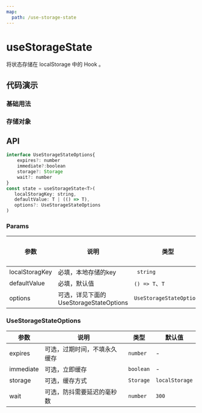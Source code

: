 ```yaml
---
map:
  path: /use-storage-state
---
```


# useStorageState
将状态存储在 localStorage 中的 Hook 。

## 代码演示

### 基础用法


<demo src="./demo/demo.vue"
  lang="vue"
  title="基础用法"
  desc="刷新页面后，可以看到输入框中的内容被从 localStorage 中恢复了。">
</demo>


### 存储对象

<ClientOnly>
<demo src="./demo/demo1.vue"
  lang="vue"
  title="存储复杂类型数据"
  desc="useStorageState 会自动处理序列化和反序列化的操作">
</demo>
</ClientOnly>

## API

```javascript
interface UseStorageStateOptions{
    expires?: number
    immediate?:boolean
    storage?: Storage
    wait?: number
}
const state = useStorageState<T>(
   localStoragKey: string,
   defaultValue: T | (() => T), 
   options?: UseStorageStateOptions
)
```

### Params

| 参数    | 说明                               | 类型      | 默认值 |
| ------- | ---------------------------------- | --------- | ------ |
| localStoragKey   | 必填，本地存储的key                       | ` string`     | -      |
| defaultValue   | 必填，默认值                       | `() => T`、`T`     | -      |
| options | 可选，详见下面的 UseStorageStateOptions | `UseStorageStateOptions` |  -  |


### UseStorageStateOptions

| 参数     | 说明                       | 类型      | 默认值  |
| -------- | -------------------------- | --------- | ------- |
| expires  | 可选，过期时间，不填永久缓存 | `number` | - |
| immediate  | 可选，立即缓存 | `boolean` | - |
| storage  | 可选，缓存方式 | `Storage` | `localStorage` |
| wait  | 可选，防抖需要延迟的毫秒数 | `number` | `300` |